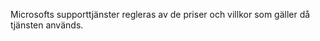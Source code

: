<Token xmlns:xlink="http://www.w3.org/1999/xlink">Microsofts supporttjänster regleras av de priser och villkor som gäller då tjänsten används.</Token>

<!--HONumber=May16_HO2-->


